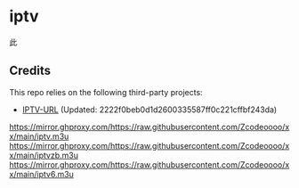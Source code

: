 # iptv

此
## Credits
This repo relies on the following third-party projects:

- [IPTV-URL](https://github.com/Ftindy/IPTV-URL) (Updated: 2222f0beb0d1d2600335587ff0c221cffbf243da)

https://mirror.ghproxy.com/https://raw.githubusercontent.com/Zcodeoooo/xx/main/iptv.m3u
https://mirror.ghproxy.com/https://raw.githubusercontent.com/Zcodeoooo/xx/main/iptvzb.m3u
https://mirror.ghproxy.com/https://raw.githubusercontent.com/Zcodeoooo/xx/main/iptv6.m3u